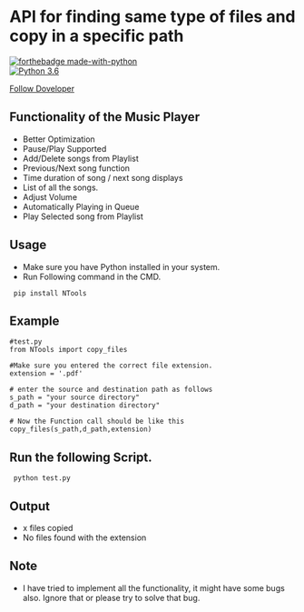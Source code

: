# API for finding same type of files and copy in a specific path

[![forthebadge made-with-python](http://ForTheBadge.com/images/badges/made-with-python.svg)](https://www.python.org/)                 
[![Python 3.6](https://img.shields.io/badge/python-3.6-blue.svg)](https://www.python.org/downloads/release/python-360/)   

[Follow Doveloper](https://www.instagram.com/nicky_connects/?next=%2F)
## Functionality of the Music Player

- Better Optimization
- Pause/Play Supported
- Add/Delete songs from Playlist
- Previous/Next song function
- Time duration of song / next song displays
- List of all the songs.
- Adjust Volume
- Automatically Playing in Queue
- Play Selected song from Playlist

## Usage

- Make sure you have Python installed in your system.
- Run Following command in the CMD.
 ```
  pip install NTools
  ```
## Example

 ```
 #test.py
from NTools import copy_files

#Make sure you entered the correct file extension.
extension = '.pdf'

# enter the source and destination path as follows
s_path = "your source directory"
d_path = "your destination directory"

# Now the Function call should be like this
copy_files(s_path,d_path,extension)
  ```

## Run the following Script.
 ```
  python test.py
 ```

## Output 
- x files copied
- No files found with the extension

## Note 
- I have tried to implement all the functionality, it might have some bugs also. Ignore that or please try to solve that bug.
